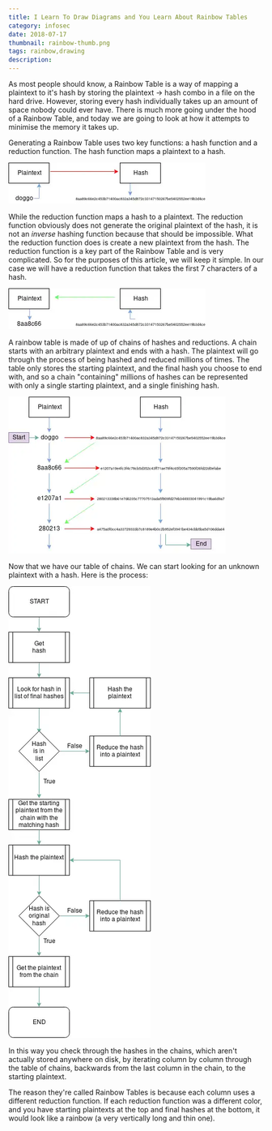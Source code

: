 ```yaml
---
title: I Learn To Draw Diagrams and You Learn About Rainbow Tables
category: infosec
date: 2018-07-17
thumbnail: rainbow-thumb.png
tags: rainbow,drawing
description:
---
```


As most people should know, a Rainbow Table is a way of mapping a plaintext to it's hash by storing the plaintext -> hash combo in a file on the hard drive. However, storing every hash individually takes up an amount of space nobody could ever have. There is much more going under the hood of a Rainbow Table, and today we are going to look at how it attempts to minimise the memory it takes up.

Generating a Rainbow Table uses two key functions: a hash function and a reduction function. The hash function maps a plaintext to a hash.

![image-alternative](/website/article/static/img/hash.png)

While the reduction function maps a hash to a plaintext. The reduction function obviously does not generate the original plaintext of the hash, it is not an *inverse* hashing function because that should be impossible. What the reduction function does is create a new plaintext from the hash. The reduction function is a key part of the Rainbow Table and is very complicated. So for the purposes of this article, we will keep it simple. In our case we will have a reduction function that takes the first 7 characters of a hash.

![image-alternative](/website/article/static/img/reduction.png)

A rainbow table is made of up of chains of hashes and reductions. A chain starts with an arbitrary plaintext and ends with a hash. The plaintext will go through the process of being hashed and reduced millions of times. The table only stores the starting plaintext, and the final hash you choose to end with, and so a chain "containing" millions of hashes can be represented with only a single starting plaintext, and a single finishing hash.

![image-alternative](/website/article/static/img/chain.png)

Now that we have our table of chains. We can start looking for an unknown plaintext with a hash. Here is the process:

![image-alternative](/website/article/static/img/rainbow-process.png)

In this way you check through the hashes in the chains, which aren't actually stored anywhere on disk, by iterating column by column through the table of chains, backwards from the last column in the chain, to the starting plaintext.

The reason they're called Rainbow Tables is because each column uses a different reduction function. If each reduction function was a different color, and you have starting plaintexts at the top and final hashes at the bottom, it would look like a rainbow (a very vertically long and thin one).


